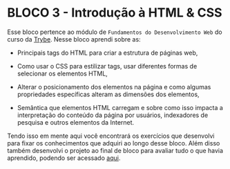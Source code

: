# BLOCO 3 - Introdução à HTML & CSS

Esse bloco pertence ao módulo de `Fundamentos do Desenvolvimento Web` do curso da [Trybe](https://www.betrybe.com/). Nesse bloco aprendi sobre as:

* Principais tags do HTML para criar a estrutura de páginas web, 

* Como usar o CSS para estilizar tags, usar diferentes formas de selecionar os elementos HTML,

* Alterar o posicionamento dos elementos na página e como algumas propriedades específicas alteram as dimensões dos elementos, 

* Semântica que elementos HTML carregam e sobre como isso impacta a interpretação do conteúdo da página por usuários, indexadores de pesquisa e outros elementos da Internet.

Tendo isso em mente aqui você encontrará os exercícios que desenvolvi para fixar os conhecimentos que adquiri ao longo desse bloco. Além disso também desenvolvi o projeto ao final de bloco para avaliar tudo o que havia aprendido, podendo ser acessado [aqui](linkProjetoDoBloco).
